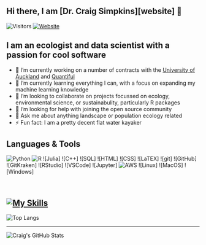 ## Hi there, I am [Dr. Craig Simpkins][website] 👋

![Visitors](https://api.visitorbadge.io/api/visitors?path=csim063&countColor=%2344cc11)
[![Website](https://img.shields.io/website?label=Website&style=for-the-badge&logo=Netlify&url=https://craig-simpkins.netlify.app/)](https://craig-simpkins.netlify.app/)

## I am an ecologist and data scientist with a passion for cool software
- 🔭 I’m currently working on a number of contracts with the [University of Auckland](https://www.auckland.ac.nz/en.html) and [Quantiful](https://quantiful.ai/) 
- 🌱 I’m currently learning everything I can, with a focus on expanding my machine learning knowledge
- 👯 I’m looking to collaborate on projects focussed on ecology, environmental science, or sustainabulity, particularly R packages
- 🤔 I’m looking for help with joining the open source community
- 💬 Ask me about anything landscape or population ecology related
- ⚡ Fun fact: I am a pretty decent flat water kayaker


## Languages & Tools
![Python](https://img.shields.io/badge/Python-3776AB?style=for-the-badge&logo=python&logoColor=white)
![R](https://img.shields.io/badge/R-276DC3?style=for-the-badge&logo=r&logoColor=white)
![Julia]
![C++]
![SQL]
![HTML]
![CSS]
![LaTEX]
![git]
![GitHub]
![GitKraken]
![RStudio]
![VSCode]
![Jupyter]
![AWS](https://img.shields.io/badge/Amazon_AWS-FF9900?style=for-the-badge&logo=amazonaws&logoColor=white)
![Linux]
![MacOS]
![Windows]

<br/>

[![My Skills](https://skillicons.dev/icons?i=py,r,julia,cpp,tensorflow,mysql,postgres,html,css,latex,bash,git,github,githubactions,gitlab,docker,vscode,aws,netlify&theme=light)](https://skillicons.dev)
---

![Top Langs](https://github-readme-stats.vercel.app/api/top-langs/?username=csim063&layout=compact)


---
![Craig's GitHub Stats](https://github-readme-stats.vercel.app/api?username=csim063)
